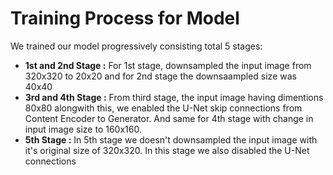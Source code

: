 Training Process for Model
==========================

We trained our model progressively consisting total 5 stages:

* **1st and 2nd Stage :** For 1st stage, downsampled the input image from 320x320 to 20x20 and for 2nd stage the downsaampled size was 40x40
* **3rd and 4th Stage :** From third stage, the input image having dimentions 80x80 alongwith this, we enabled the U-Net skip connections from Content Encoder to Generator. And same for 4th stage with change in input image size to 160x160.
* **5th Stage :** In 5th stage we doesn't downsampled the input image with it's original size of 320x320. In this stage we also disabled the U-Net connections
